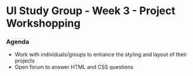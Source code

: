 # UI Study Group - Week 3 - Project Workshopping
### Agenda
- Work with individuals/groups to enhance the styling and layout of their projects
- Open forum to answer HTML and CSS questions
